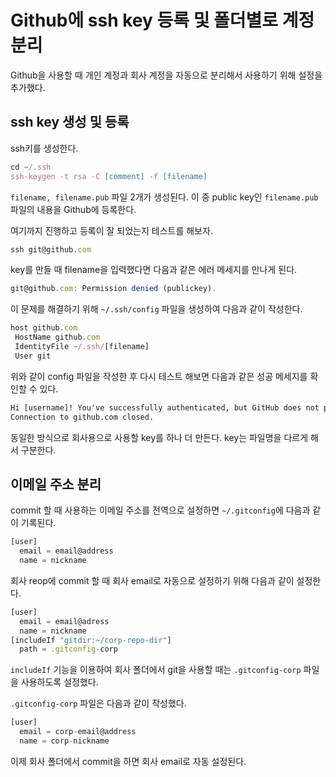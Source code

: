 # Github에 ssh key 등록 및 폴더별로 계정 분리

Github을 사용할 때 개인 계정과 회사 계정을 자동으로 분리해서 사용하기 위해 설정을 추가했다.

## ssh key 생성 및 등록

ssh키를 생성한다.

```js
cd ~/.ssh
ssh-keygen -t rsa -C [comment] -f [filename]
```

`filename, filename.pub` 파일 2개가 생성된다. 이 중  public key인 `filename.pub` 파일의 내용을 Github에 등록한다.

여기까지 진행하고 등록이 잘 되었는지 테스트를 해보자.

```js
ssh git@github.com
```

key를 만들 때 filename을 입력했다면 다음과 같은 에러 메세지를 만나게 된다.

```js
git@github.com: Permission denied (publickey).
```

이 문제를 해결하기 위해 `~/.ssh/config` 파일을 생성하여 다음과 같이 작성한다.

```js
host github.com
 HostName github.com
 IdentityFile ~/.ssh/[filename]
 User git
```

위와 같이 config 파일을 작성한 후 다시 테스트 해보면 다음과 같은 성공 메세지를 확인할 수 있다.

```cmd
Hi [username]! You've successfully authenticated, but GitHub does not provide shell access.
Connection to github.com closed.
```

동일한 방식으로 회사용으로 사용할 key를 하나 더 만든다. key는 파일명을 다르게 해서 구분한다.

## 이메일 주소 분리

commit 할 때 사용하는 이메일 주소를 전역으로 설정하면 `~/.gitconfig`에 다음과 같이 기록된다.

```js
[user]
  email = email@address
  name = nickname
```

회사 reop에 commit 할 때 회사 email로 자동으로 설정하기 위해 다음과 같이 설정한다.

```js
[user]
  email = email@adress
  name = nickname
[includeIf "gitdir:~/corp-repo-dir"]
  path = .gitconfig-corp
```

`includeIf` 기능을 이용하여 회사 폴더에서 git을 사용할 때는 `.gitconfig-corp` 파일을 사용하도록 설정했다.

`.gitconfig-corp` 파일은 다음과 같이 작성했다.

```js
[user]
  email = corp-email@address
  name = corp-nickname
```

이제 회사 폴더에서 commit을 하면 회사 email로 자동 설정된다.
